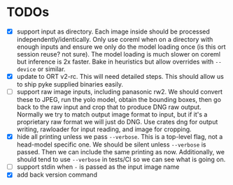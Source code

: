 # TODOs

- [x] support input as directory. Each image inside should be processed independently/identically. Only use coreml when on a directory with enough inputs and ensure we only do the model loading once (is this ort session reuse? not sure). The model loading is much slower on coreml but inference is 2x faster. Bake in heuristics but allow overrides with `--device` or similar.
- [x] update to ORT v2-rc. This will need detailed steps. This should allow us to ship pyke supplied binaries easily.
- [ ] support raw image inputs, including panasonic rw2. We should convert these to JPEG, run the yolo model, obtain the bounding boxes, then go back to the raw input and crop that to produce DNG raw output. Normally we try to match output image format to input, but if it's a proprietary raw format we will just do DNG. Use crates dng for output writing, rawloader for input reading, and image for cropping.
- [x] hide all printing unless we pass `--verbose`. This is a top-level flag, not a head-model specific one. We should be silent unless `--verbose` is passed. Then we can include the same printing as now. Additionally, we should tend to use `--verbose` in tests/CI so we can see what is going on.
- [ ] support stdin when `-` is passed as the input image name
- [x] add back version command
